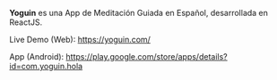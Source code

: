 **Yoguin** es una App de Meditación Guiada en Español, desarrollada en ReactJS.

Live Demo (Web): https://yoguin.com/

App (Android): https://play.google.com/store/apps/details?id=com.yoguin.hola
